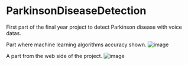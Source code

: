 # ParkinsonDiseaseDetection
 First part of the final year project to detect Parkinson disease with voice datas.

Part where machine learning algorithms accuracy shown.
![image](https://github.com/melikey15/ParkinsonDiseaseDetection/assets/48605633/b98660ca-8f71-48ec-a815-2913d809a95d)


 A part from the web side of the project.
![image](https://github.com/melikey15/ParkinsonDiseaseDetection/assets/48605633/d2d8f271-3b11-41b4-b741-9554700a0897)
